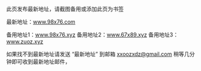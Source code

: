 此页发布最新地址，请截图备用或添加此页为书签

最新地址：www.98x76.com

备用地址1：www.98x76.xyz
备用地址2：www.67x89.xyz
备用地址3：www.zuoz.xyz

如果找不到最新地址请发送  “最新地址”  到邮箱  xxoozxdz@gmail.com  稍等几分钟即可收到最新地址邮件，
